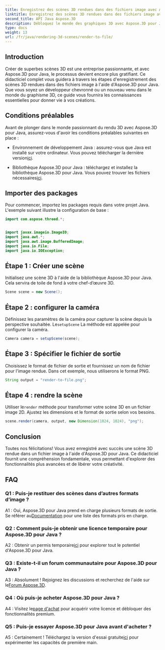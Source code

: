 ```yaml
---
title: Enregistrez des scènes 3D rendues dans des fichiers image avec Aspose.3D pour Java
linktitle: Enregistrez des scènes 3D rendues dans des fichiers image avec Aspose.3D pour Java
second_title: API Java Aspose.3D
description: Débloquez le monde des graphiques 3D avec Aspose.3D pour Java. Apprenez à enregistrer des scènes époustouflantes sur des images sans effort.
type: docs
weight: 13
url: /fr/java/rendering-3d-scenes/render-to-file/
---
```

## Introduction

Créer de superbes scènes 3D est une entreprise passionnante, et avec Aspose.3D pour Java, le processus devient encore plus gratifiant. Ce didacticiel complet vous guidera à travers les étapes d'enregistrement des scènes 3D rendues dans des fichiers image à l'aide d'Aspose.3D pour Java. Que vous soyez un développeur chevronné ou un nouveau venu dans le monde du graphisme 3D, ce guide vous fournira les connaissances essentielles pour donner vie à vos créations.

## Conditions préalables

Avant de plonger dans le monde passionnant du rendu 3D avec Aspose.3D pour Java, assurez-vous d'avoir les conditions préalables suivantes en place :

- Environnement de développement Java : assurez-vous que Java est installé sur votre ordinateur. Vous pouvez télécharger la dernière version[ici](https://www.java.com/download/).

-  Bibliothèque Aspose.3D pour Java : téléchargez et installez la bibliothèque Aspose.3D pour Java. Vous pouvez trouver les fichiers nécessaires[ici](https://releases.aspose.com/3d/java/).

## Importer des packages

Pour commencer, importez les packages requis dans votre projet Java. L'exemple suivant illustre la configuration de base :

```java
import com.aspose.threed.*;


import javax.imageio.ImageIO;
import java.awt.*;
import java.awt.image.BufferedImage;
import java.io.File;
import java.io.IOException;
```

## Étape 1 : Créer une scène

Initialisez une scène 3D à l'aide de la bibliothèque Aspose.3D pour Java. Cela servira de toile de fond à votre chef-d’œuvre 3D.

```java
Scene scene = new Scene();
```

## Étape 2 : configurer la caméra

 Définissez les paramètres de la caméra pour capturer la scène depuis la perspective souhaitée. Le`setupScene` La méthode est appelée pour configurer la caméra.

```java
Camera camera = setupScene(scene);
```

## Étape 3 : Spécifier le fichier de sortie

Choisissez le format de fichier de sortie et fournissez un nom de fichier pour l'image rendue. Dans cet exemple, nous utiliserons le format PNG.

```java
String output = "render-to-file.png";
```

## Étape 4 : rendre la scène

 Utiliser le`render` méthode pour transformer votre scène 3D en un fichier image 2D. Ajustez les dimensions et le format de sortie selon vos besoins.

```java
scene.render(camera, output, new Dimension(1024, 1024), "png");
```

## Conclusion

Toutes nos félicitations! Vous avez enregistré avec succès une scène 3D rendue dans un fichier image à l'aide d'Aspose.3D pour Java. Ce didacticiel fournit une compréhension fondamentale, vous permettant d'explorer des fonctionnalités plus avancées et de libérer votre créativité.

## FAQ

### Q1 : Puis-je restituer des scènes dans d’autres formats d’image ?

 A1 : Oui, Aspose.3D pour Java prend en charge plusieurs formats de sortie. Se référer au[Documentation](https://reference.aspose.com/3d/java/) pour une liste des formats pris en charge.

### Q2 : Comment puis-je obtenir une licence temporaire pour Aspose.3D pour Java ?

 A2 : Obtenir un permis temporaire[ici](https://purchase.aspose.com/temporary-license/) pour explorer tout le potentiel d'Aspose.3D pour Java.

### Q3 : Existe-t-il un forum communautaire pour Aspose.3D pour Java ?

 A3 : Absolument ! Rejoignez les discussions et recherchez de l'aide sur le[Forum Aspose.3D](https://forum.aspose.com/c/3d/18).

### Q4 : Où puis-je acheter Aspose.3D pour Java ?

 A4 : Visitez le[page d'achat](https://purchase.aspose.com/buy) pour acquérir votre licence et débloquer des fonctionnalités premium.

### Q5 : Puis-je essayer Aspose.3D pour Java avant d'acheter ?

 A5 : Certainement ! Téléchargez la version d'essai gratuite[ici](https://releases.aspose.com/) pour expérimenter les capacités de première main.